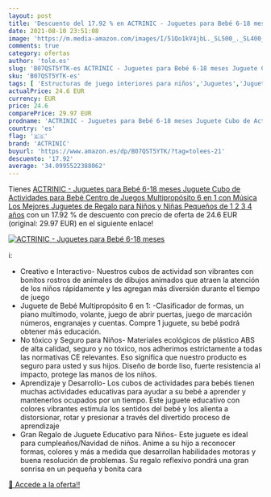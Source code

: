```yaml
---
layout: post
title: 'Descuento del 17.92 % en ACTRINIC - Juguetes para Bebé 6-18 meses'
date: 2021-08-10 23:51:08
image: 'https://m.media-amazon.com/images/I/51Qo1kV4jbL._SL500_._SL400_.jpg'
comments: true
category: ofertas
author: 'tole.es'
slug: 'B07QST5YTK-es ACTRINIC - Juguetes para Bebé 6-18 meses Juguete Cubo de...'
sku: 'B07QST5YTK-es'
tags: [ 'Estructuras de juego interiores para niños','Juguetes','Juguetes con sonido','Juguetes para Bebés y primera infancia','Juguetes y juegos','actrinic','bebé', ]
actualPrice: 24.6 EUR
currency: EUR
price: 24.6
comparePrice: 29.97 EUR
prodname: 'ACTRINIC - Juguetes para Bebé 6-18 meses Juguete Cubo de Actividades para Bebé  Centro de Juegos Multipropósito 6 en 1 con Música Los Mejores Juguetes de Regalo para Niños y Niñas Pequeños de 1 2 3 4 años'
country: 'es'
flag: '🇪🇸'
brand: 'ACTRINIC'
buyurl: 'https://www.amazon.es/dp/B07QST5YTK/?tag=tolees-21'
descuento: '17.92'
average: '34.0995522388062'
---
```


Tienes [ACTRINIC - Juguetes para Bebé 6-18 meses Juguete Cubo de Actividades para Bebé  Centro de Juegos Multipropósito 6 en 1 con Música Los Mejores Juguetes de Regalo para Niños y Niñas Pequeños de 1 2 3 4 años](https://www.amazon.es/dp/B07QST5YTK/?tag=tolees-21) con un 17.92 % de descuento con precio de oferta de 24.6 EUR (original: 29.97 EUR) en el siguiente enlace!

[![ACTRINIC - Juguetes para Bebé 6-18 meses](https://m.media-amazon.com/images/I/51Qo1kV4jbL._SL500_._SL400_.jpg)](https://www.amazon.es/dp/B07QST5YTK/?tag=tolees-21)

ℹ️:

- Creativo e Interactivo- Nuestros cubos de actividad son vibrantes con bonitos rostros de animales de dibujos animados que atraen la atención de los niños rápidamente y les agregan más diversión durante el tiempo de juego
- Juguete de Bebé Multipropósito 6 en 1: -Clasificador de formas, un piano multimodo, volante, juego de abrir puertas, juego de marcación números, engranajes y cuentas. Compre 1 juguete, su bebé podrá obtener más educación.
- No tóxico y Seguro para Niños- Materiales ecológicos de plástico ABS de alta calidad, seguro y no tóxico, nos adherimos estrictamente a todas las normativas CE relevantes. Eso significa que nuestro producto es seguro para usted y sus hijos. Diseño de borde liso, fuerte resistencia al impacto, protege las manos de los niños.
- Aprendizaje y Desarrollo- Los cubos de actividades para bebés tienen muchas actividades educativas para ayudar a su bebé a aprender y mantenerlos ocupados por un tiempo. Este juguete educativo con colores vibrantes estimula los sentidos del bebé y los alienta a distorsionar, rotar y presionar a través del divertido proceso de aprendizaje
- Gran Regalo de Juguete Educativo para Niños- Este juguete es ideal para cumpleaños/Navidad de niños. Anime a su hijo a reconocer formas, colores y más a medida que desarrollan habilidades motoras y buena resolución de problemas. Su regalo reflexivo pondrá una gran sonrisa en un pequeña y bonita cara

[🛒 Accede a la oferta!!](https://www.amazon.es/dp/B07QST5YTK/?tag=tolees-21)
